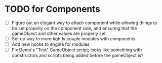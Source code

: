 # TODO for Components

- [ ] Figure out an elegant way to attach component while allowing things to be set properly on the component side, and ensuring that the gameObject and other values are properly set
- [ ] Set up way to more tightly couple modules with components
- [ ] Add new hooks to engine for modules
- [ ] Fix Demo's "Test" GameObject script; looks like something with constructors and scripts being added before the gameObject is?